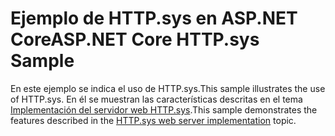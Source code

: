 # <a name="aspnet-core-httpsys-sample"></a><span data-ttu-id="7b514-101">Ejemplo de HTTP.sys en ASP.NET Core</span><span class="sxs-lookup"><span data-stu-id="7b514-101">ASP.NET Core HTTP.sys Sample</span></span>

<span data-ttu-id="7b514-102">En este ejemplo se indica el uso de HTTP.sys.</span><span class="sxs-lookup"><span data-stu-id="7b514-102">This sample illustrates the use of HTTP.sys.</span></span> <span data-ttu-id="7b514-103">En él se muestran las características descritas en el tema [Implementación del servidor web HTTP.sys](https://docs.microsoft.com/aspnet/core/fundamentals/servers/httpsys).</span><span class="sxs-lookup"><span data-stu-id="7b514-103">This sample demonstrates the features described in the [HTTP.sys web server implementation](https://docs.microsoft.com/aspnet/core/fundamentals/servers/httpsys) topic.</span></span>
